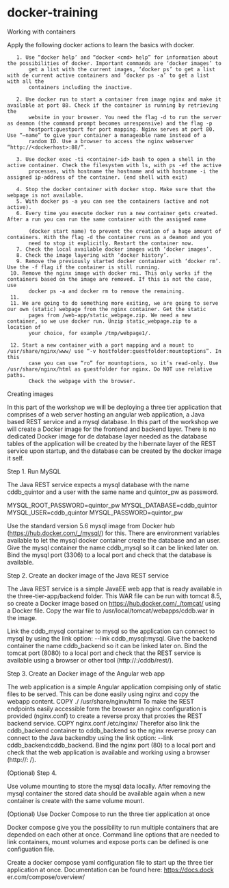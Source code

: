 # docker-training

Working with containers

Apply the following docker actions to learn the basics with docker.

       1. Use “docker help’ and “docker <cmd> help” for information about the possibilities of docker. Important commands are ‘docker images’ to
           get a list with the current images, ‘docker ps’ to get a list with de current active containers and ‘docker ps -a’ to get a list with all the
           containers including the inactive.

       2. Use docker run to start a container from image nginx and make it available at port 88. Check if the container is running by retrieving the
           website in your browser. You need the flag -d to run the server as deamon (the command prompt becomes unresponsive) and the flag -p
           hostport:guestport for port mapping. Nginx serves at port 80. Use “—name” to give your container a manageable name instead of a
           random ID. Use a browser to access the nginx webserver “http://<dockerhost>:88/”.

       3. Use docker exec -ti <container-id> bash to open a shell in the active container. Check the filesystem with ls, with ps -ef the active
           processes, with hostname the hostname and with hostname -i the assigned ip-address of the container. (end shell with exit)

       4. Stop the docker container with docker stop. Make sure that the webpage is not available.
       5. With docker ps -a you can see the containers (active and not active).
       6. Every time you execute docker run a new container gets created. After a run you can run the same container with the assigned name

           (docker start name) to prevent the creation of a huge amount of containers. With the flag -d the container runs as a deamon and you
           need to stop it explicitly. Restart the container now.
       7. Check the local available docker images with ‘docker images’.
       8. Check the image layering with ‘docker history’.
       9. Remove the previously started docker container with ‘docker rm’. Use the -f flag if the container is still running.
     10. Remove the nginx image with docker rmi. This only works if the containers based on the image are removed. If this is not the case, use
           docker ps -a and docker rm to remove the remaining.
     11.
     11. We are going to do something more exiting, we are going to serve our own (static) webpage from the nginx container. Get the static
           pages from /web-app/static_webpage.zip. We need a new container, so we use docker run. Unzip static_webpage.zip to a location of
           your choice, for example /tmp/webpage1/.

     12. Start a new container with a port mapping and a mount to /usr/share/nginx/www/ use “-v hostfolder:guestfolder:mountoptions”. In this
           case you can use “ro” for mountoptions, so it’s read-only. Use /usr/share/nginx/html as guestfolder for nginx. Do NOT use relative paths.
           Check the webpage with the browser.

Creating images

In this part of the workshop we will be deploying a three tier application that comprises of a web server hosting an angular web application, a Java
based REST service and a mysql database. In this part of the workshop we will create a Docker image for the frontend and backend layer. There
is no dedicated Docker image for de database layer needed as the database tables of the application will be created by the hibernate layer of the
REST service upon startup, and the database can be created by the docker image it self.

Step 1. Run MySQL

The Java REST service expects a mysql database with the name cddb_quintor and a user with the same name and quintor_pw as password.

MYSQL_ROOT_PASSWORD=quintor_pw
MYSQL_DATABASE=cddb_quintor
MYSQL_USER=cddb_quintor
MYSQL_PASSWORD=quintor_pw

Use the standard version 5.6 mysql image from Docker hub (https://hub.docker.com/_/mysql/) for this. There are environment variables available to let the mysql docker container create the database and an user. Give the mysql container the name cddb_mysql so it can be linked later on. Bind the
mysql port (3306) to a local port and check that the database is available.

Step 2. Create an docker image of the Java REST service

The Java REST service is a simple JavaEE web app that is ready available in the three-tier-app/backend folder. This WAR file can be run with
tomcat 8.5, so create a Docker image based on https://hub.docker.com/_/tomcat/ using a Docker file. Copy the war file to /usr/local/tomcat/webapps/cddb.war in the image.

Link the cddb_mysql container to mysql so
the application can connect to mysql by using the link option: --link cddb_mysql:mysql. Give the backend container the name cddb_backend so it can be linked later on. Bind the tomcat port
(8080) to a local port and check that the REST service is available using a browser or other tool (http://<dockerhost>:<bindport>/cddb/rest/).

Step 3. Create an Docker image of the Angular web app

The web application is a simple Angular application compising only of static files to be served. This can be done easily using nginx and copy the webapp content.
COPY ./ /usr/share/nginx/html
To make the REST endpoints easily accessible form the browser an nginx configuration is provided (nginx.conf) to create a reverse proxy that proxies the
REST backend service.
COPY nginx.conf /etc/nginx/
Therefor also link the cddb_backend container to cddb_backend so the nginx reverse proxy can connect to the Java
backendby using the link option: --link cddb_backend:cddb_backend. Bind the nginx port (80) to a local port and check that the web application is available and working using a browser (http://<dockerhost>:
<bindport>/).

(Optional) Step 4.

Use volume mounting to store the mysql data locally. After removing the mysql container the stored data should be available again when a new
container is create with the same volume mount.

(Optional) Use Docker Compose to run the three tier application at once

Docker compose give you the possibility to run multiple containers that are depended on each other at once. Command line options that are
needed to link containers, mount volumes and expose ports can be defined is one configuation file.

Create a docker compose yaml configuration file to start up the three tier application at once. Documentation can be found here: https://docs.dock
er.com/compose/overview/
